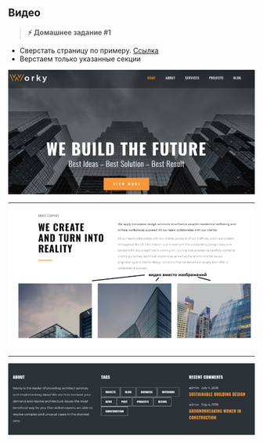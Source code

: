 
##  Видео

> **⚡️ Домашнее задание #1**
- Сверстать страницу по примеру. [Ссылка](https://www.templatemonster.com/demo/76333.html)
- Верстаем только указанные секции

<img src="./img/img1.png" />

---

<img src="./img/img2.png" />

---

<img src="./img/img3.png" />
